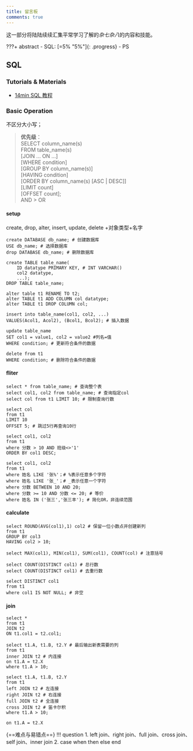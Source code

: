 ```yaml
---
title: 留言板
comments: true
---
```


这一部分将陆陆续续汇集平常学习了解的*杂七杂八*的内容和技能。

???+ abstract
    - SQL: [=5% "5%"]{: .progress}
    - PS


## SQL  
### Tutorials & Materials
- [14min SQL 教程]( https://www.bilibili.com/video/BV1bQxMehETa/?share_source=copy_web&vd_source=5571c774db3be3b200d58dee94d6f7a6 )

### Basic Operation
不区分大小写；
> **优先级**：  
> SELECT column_name(s)  
> FROM table_name(s)  
> [JOIN ... ON ...]  
> [WHERE condition]  
> [GROUP BY column_name(s)]  
> [HAVING condition]  
> [ORDER BY column_name(s) [ASC | DESC]]  
> [LIMIT count]  
> [OFFSET count];  
> AND > OR 


#### setup
create, drop, alter, insert, update, delete +对象类型+名字
```
create DATABASE db_name; # 创建数据库
USE db_name; # 选择数据库
drop DATABASE db_name; # 删除数据库

create TABLE table_name(
    ID datatype PRIMARY KEY, # INT VARCHAR()  
    col2 datatype, 
    ...);
DROP TABLE table_name;

alter table t1 RENAME TO t2;
alter TABLE t1 ADD COLUMN col datatype;
alter TABLE t1 DROP COLUMN col;

insert into table_name(col1, col2, ...)
VALUES(Acol1, Acol2), (Bcol1, Bcol2); # 插入数据

update table_name 
SET col1 = value1, col2 = value2 #列名=值
WHERE condition; # 更新符合条件的数据

delete from t1 
WHERE condition; # 删除符合条件的数据
```    

#### fliter

```
select * from table_name; # 查询整个表
select col1, col2 from table_name; # 查询指定col
select col from t1 LIMIT 10; # 限制查询行数

select col 
from t1 
LIMIT 10 
OFFSET 5; # 跳过5行再查询10行

select col1, col2 
from t1
where 分数 > 10 AND 班级<>'1'
ORDER BY col1 DESC; 

select col1, col2
from t1
where 姓名 LIKE '张%'；# %表示任意多个字符
where 姓名 LIKE '张_'；# _表示任意一个字符
where 分数 BETWEEN 10 AND 20; 
where 分数 >= 10 AND 分数 <= 20; # 等价
where 姓名 IN ('张三','张三丰'); # 简化OR，非连续范围

```
#### calculate
```
select ROUND(AVG(col1),1) col2 # 保留一位小数点并创建新列
from t1
GROUP BY col3
HAVING col2 > 10; 

select MAX(col1), MIN(col1), SUM(col1), COUNT(col) # 注意括号

select COUNT(DISTINCT col1) # 总行数
select COUNT(DISTINCT col1) # 去重行数

select DISTINCT col1
from t1
where col1 IS NOT NULL; # 非空

```

#### join
```
select *
from t1
JOIN t2 
ON t1.col1 = t2.col1; 

select t1.A, t1.B, t2.Y # 最后输出新表需要的列
from t1
inner JOIN t2 # 内连接
on t1.A = t2.X
where t1.A > 10; 

select t1.A, t1.B, t2.Y
from t1
left JOIN t2 # 左连接
right JOIN t2 # 右连接
full JOIN t2 # 全连接
cross JOIN t2 # 笛卡尔积
where t1.A > 10;

on t1.A = t2.X

```
{==难点与易错点==}
!!! question
    1. left join、right join、full join、cross join、self join、inner join
    2. case when then else end